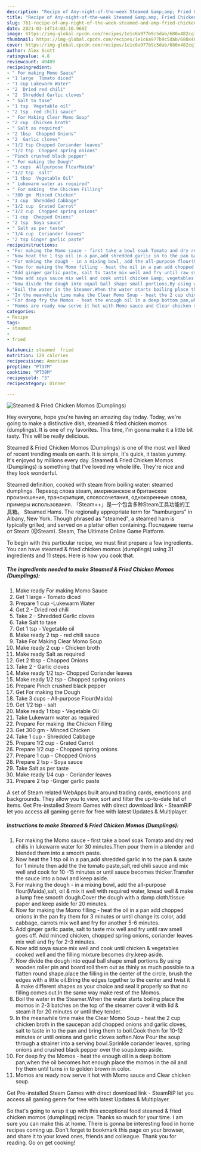 ```yaml
---
description: "Recipe of Any-night-of-the-week Steamed &amp;amp; Fried Chicken Momos (Dumplings)"
title: "Recipe of Any-night-of-the-week Steamed &amp;amp; Fried Chicken Momos (Dumplings)"
slug: 761-recipe-of-any-night-of-the-week-steamed-and-amp-fried-chicken-momos-dumplings
date: 2021-03-14T14:03:10.960Z
image: https://img-global.cpcdn.com/recipes/1e1c6a977b9c5dab/680x482cq70/steamed-fried-chicken-momos-dumplings-recipe-main-photo.jpg
thumbnail: https://img-global.cpcdn.com/recipes/1e1c6a977b9c5dab/680x482cq70/steamed-fried-chicken-momos-dumplings-recipe-main-photo.jpg
cover: https://img-global.cpcdn.com/recipes/1e1c6a977b9c5dab/680x482cq70/steamed-fried-chicken-momos-dumplings-recipe-main-photo.jpg
author: Alex Scott
ratingvalue: 4.8
reviewcount: 40489
recipeingredient:
- " For making Momo Sauce"
- "1 large  Tomato diced"
- "1 cup Lukewarm Water"
- "2  Dried red chili"
- "2  Shredded Garlic cloves"
- " Salt to tase"
- "1 tsp  Vegetable oil"
- "2 tsp  red chili sauce"
- " For Making Clear Momo Soup"
- "2 cup  Chicken broth"
- " Salt as required"
- "2 tbsp  Chopped Onions"
- "2  Garlic cloves"
- "1/2 tsp Chopped Coriander leaves"
- "1/2 tsp  Chopped spring onions"
- "Pinch crushed black pepper"
- " For making the Dough"
- "3 cups  Allpurpose FlourMaida"
- "1/2 tsp  salt"
- "1 tbsp  Vegetable Oil"
- " Lukewarm water as required"
- " For making  the Chicken Filling"
- "300 gm  Minced Chicken"
- "1 cup  Shredded Cabbage"
- "1/2 cup  Grated Carrot"
- "1/2 cup  Chopped spring onions"
- "1 cup  Chopped Onions"
- "2 tsp  Soya sauce"
- " Salt as per taste"
- "1/4 cup  Coriander leaves"
- "2 tsp Ginger garlic paste"
recipeinstructions:
- "For making the Momo sauce - first take a bowl soak Tomato and dry red chilis in lukewarm water for 30 minutes.Then pour them in a blender and blended them into a smooth paste."
- "Now heat the 1 tsp oil in a pan,add shredded garlic in to the pan &amp; saute for 1 minute then add the the tomato paste,salt,red chili sauce and mix well and cook for 10 -15 minutes or until sauce becomes thicker.Transfer the sauce into a bowl and keep aside."
- "For making the dough - in a mixing bowl, add the all-purpose flour(Maida),salt, oil &amp; mix it well with required water, knead well &amp; make a lump free smooth dough.Cover the dough with a damp cloth/tissue paper and keep aside for 20 minutes."
- "Now for making the Momo filling - heat the oil in a pan add chopped onions in the pan fry them for 3 minutes or until change its color, add cabbage, carrots mix well and fry for another 5-6 minutes."
- "Add ginger garlic paste, salt to taste mix well and fry until raw smell goes off. Add minced chicken, chopped spring onions, coriander leaves mix well and fry for 2-3 minutes."
- "Now add soya sauce mix well and cook until chicken &amp; vegetables cooked well and the filling mixture becomes dry.keep aside."
- "Now divide the dough into equal ball shape small portions.By using wooden roller pin and board roll them out as thinly as much possible to a flatten round shape.place the filling in the center of the circle, brush the edges with a little oil.Bring the edges together to the center and twist it &amp; make different shapes as your choice and seal it properly so that no filling comes out.In the same way make rest of the Momos."
- "Boil the water in the Steamer.When the water starts boiling place the momos in 2-3 batches on the top of the steamer cover it with lid &amp; steam it for 20 minutes or until they tender."
- "In the meanwhile time make the Clear Momo Soup - heat the 2 cup chicken broth in the saucepan add chopped onions and garlic cloves, salt to taste in to the pan and bring them to boil.Cook them for 10-12 minutes or until onions and garlic cloves soften.Now Pour the soup through a strainer into a serving bowl.Sprinkle coriander leaves, spring onions and crushed black pepper over the soup.keep aside."
- "For deep fry the Momos - heat the enough oil in a deep bottom pan,when the oil becomes hot enough place the momos in the oil and fry them until turns in to golden brown in color."
- "Momos are ready now serve it hot with Momo sauce and Clear chicken soup."
categories:
- Recipe
tags:
- steamed
- 
- fried

katakunci: steamed  fried 
nutrition: 129 calories
recipecuisine: American
preptime: "PT37M"
cooktime: "PT39M"
recipeyield: "3"
recipecategory: Dinner

---
```



![Steamed &amp; Fried Chicken Momos (Dumplings)](https://img-global.cpcdn.com/recipes/1e1c6a977b9c5dab/680x482cq70/steamed-fried-chicken-momos-dumplings-recipe-main-photo.jpg)

Hey everyone, hope you're having an amazing day today. Today, we're going to make a distinctive dish, steamed &amp; fried chicken momos (dumplings). It is one of my favorites. This time, I'm gonna make it a little bit tasty. This will be really delicious.

Steamed &amp; Fried Chicken Momos (Dumplings) is one of the most well liked of recent trending meals on earth. It is simple, it's quick, it tastes yummy. It's enjoyed by millions every day. Steamed &amp; Fried Chicken Momos (Dumplings) is something that I've loved my whole life. They're nice and they look wonderful.

Steamed definition, cooked with steam from boiling water: steamed dumplings. Перевод слова steam, американское и британское произношение, транскрипция, словосочетания, однокоренные слова, примеры использования. 「Steam++」是一个包含多种Steam工具功能的工具箱。 Steamed Hams. The regionally appropriate term for &#34;hamburgers&#34; in Albany, New York. Though phrased as &#34;steamed&#34;, a steamed ham is typically grilled, and served on a platter often containing. Последние твиты от Steam (@Steam). Steam, The Ultimate Online Game Platform.


To begin with this particular recipe, we must first prepare a few ingredients. You can have steamed &amp; fried chicken momos (dumplings) using 31 ingredients and 11 steps. Here is how you cook that.

<!--inarticleads1-->

##### The ingredients needed to make Steamed &amp; Fried Chicken Momos (Dumplings):

1. Make ready  For making Momo Sauce
1. Get 1 large - Tomato diced
1. Prepare 1 cup -Lukewarm Water
1. Get 2 - Dried red chili
1. Take 2 - Shredded Garlic cloves
1. Take  Salt to tase
1. Get 1 tsp - Vegetable oil
1. Make ready 2 tsp - red chili sauce
1. Take  For Making Clear Momo Soup
1. Make ready 2 cup - Chicken broth
1. Make ready  Salt as required
1. Get 2 tbsp - Chopped Onions
1. Take 2 - Garlic cloves
1. Make ready 1/2 tsp- Chopped Coriander leaves
1. Make ready 1/2 tsp - Chopped spring onions
1. Prepare Pinch crushed black pepper
1. Get  For making the Dough
1. Take 3 cups - All-purpose Flour(Maida)
1. Get 1/2 tsp - salt
1. Make ready 1 tbsp - Vegetable Oil
1. Take  Lukewarm water as required
1. Prepare  For making  the Chicken Filling
1. Get 300 gm - Minced Chicken
1. Take 1 cup - Shredded Cabbage
1. Prepare 1/2 cup - Grated Carrot
1. Prepare 1/2 cup - Chopped spring onions
1. Prepare 1 cup - Chopped Onions
1. Prepare 2 tsp - Soya sauce
1. Take  Salt as per taste
1. Make ready 1/4 cup - Coriander leaves
1. Prepare 2 tsp -Ginger garlic paste


A set of Steam related WebApps built around trading cards, emoticons and backgrounds. They allow you to view, sort and filter the up-to-date list of items. Get Pre-installed Steam Games with direct download link - SteamRiP let you access all gaming genre for free with latest Updates &amp; Multiplayer. 

<!--inarticleads2-->

##### Instructions to make Steamed &amp; Fried Chicken Momos (Dumplings):

1. For making the Momo sauce - first take a bowl soak Tomato and dry red chilis in lukewarm water for 30 minutes.Then pour them in a blender and blended them into a smooth paste.
1. Now heat the 1 tsp oil in a pan,add shredded garlic in to the pan &amp; saute for 1 minute then add the the tomato paste,salt,red chili sauce and mix well and cook for 10 -15 minutes or until sauce becomes thicker.Transfer the sauce into a bowl and keep aside.
1. For making the dough - in a mixing bowl, add the all-purpose flour(Maida),salt, oil &amp; mix it well with required water, knead well &amp; make a lump free smooth dough.Cover the dough with a damp cloth/tissue paper and keep aside for 20 minutes.
1. Now for making the Momo filling - heat the oil in a pan add chopped onions in the pan fry them for 3 minutes or until change its color, add cabbage, carrots mix well and fry for another 5-6 minutes.
1. Add ginger garlic paste, salt to taste mix well and fry until raw smell goes off. Add minced chicken, chopped spring onions, coriander leaves mix well and fry for 2-3 minutes.
1. Now add soya sauce mix well and cook until chicken &amp; vegetables cooked well and the filling mixture becomes dry.keep aside.
1. Now divide the dough into equal ball shape small portions.By using wooden roller pin and board roll them out as thinly as much possible to a flatten round shape.place the filling in the center of the circle, brush the edges with a little oil.Bring the edges together to the center and twist it &amp; make different shapes as your choice and seal it properly so that no filling comes out.In the same way make rest of the Momos.
1. Boil the water in the Steamer.When the water starts boiling place the momos in 2-3 batches on the top of the steamer cover it with lid &amp; steam it for 20 minutes or until they tender.
1. In the meanwhile time make the Clear Momo Soup - heat the 2 cup chicken broth in the saucepan add chopped onions and garlic cloves, salt to taste in to the pan and bring them to boil.Cook them for 10-12 minutes or until onions and garlic cloves soften.Now Pour the soup through a strainer into a serving bowl.Sprinkle coriander leaves, spring onions and crushed black pepper over the soup.keep aside.
1. For deep fry the Momos - heat the enough oil in a deep bottom pan,when the oil becomes hot enough place the momos in the oil and fry them until turns in to golden brown in color.
1. Momos are ready now serve it hot with Momo sauce and Clear chicken soup.


Get Pre-installed Steam Games with direct download link - SteamRiP let you access all gaming genre for free with latest Updates &amp; Multiplayer. 

So that's going to wrap it up with this exceptional food steamed &amp; fried chicken momos (dumplings) recipe. Thanks so much for your time. I am sure you can make this at home. There is gonna be interesting food in home recipes coming up. Don't forget to bookmark this page on your browser, and share it to your loved ones, friends and colleague. Thank you for reading. Go on get cooking!
